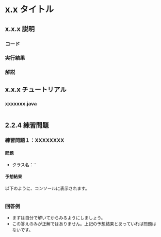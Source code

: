 # x.x タイトル

## x.x.x 説明

### コード

### 実行結果

### 解説

## x.x.x チュートリアル

### xxxxxxx.java
```java

```

## 2.2.4 練習問題

### 練習問題１：XXXXXXXX
#### 問題

- クラス名：``

#### 予想結果
以下のように、コンソールに表示されます。
```

```

### 回答例
- まずは自分で解いてからみるようにしましょう。
- この答えのみが正解ではありません。上記の予想結果とあっていれば問題はないです。

```java

```
